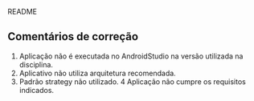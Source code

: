 README

## Comentários de correção

1. Aplicação não é executada no AndroidStudio na versão utilizada na disciplina. 
2. Aplicativo não utiliza arquitetura recomendada.
3. Padrão strategy não utilizado.
4 Aplicação não cumpre os requisitos indicados.